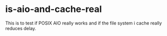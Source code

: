 is-aio-and-cache-real
=====================

This is to test if POSIX AIO really works and if the file system i
cache really reduces delay.


